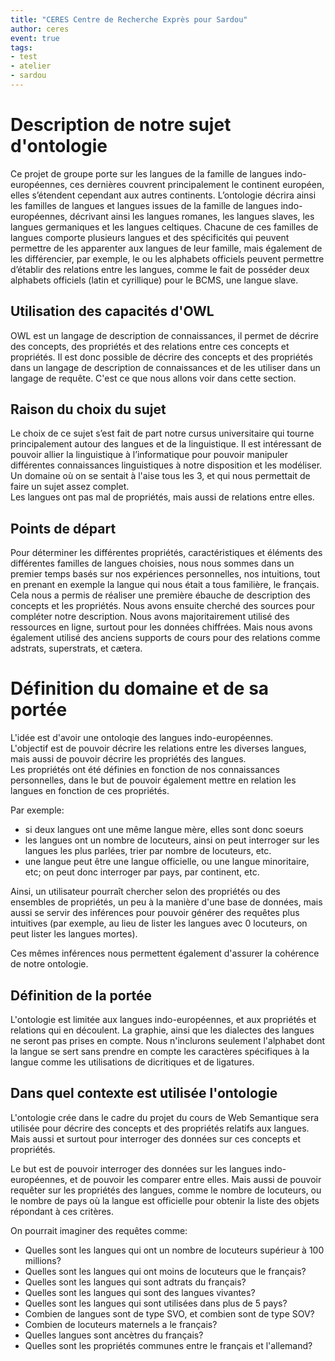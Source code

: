 ```yaml
---
title: "CERES Centre de Recherche Exprès pour Sardou"
author: ceres
event: true
tags:
- test
- atelier
- sardou
---
```

# Description de notre sujet d'ontologie

Ce projet de groupe porte sur les langues de la famille de langues indo-européennes, ces dernières couvrent principalement le continent européen, elles s’étendent cependant aux autres continents. L’ontologie décrira ainsi les familles de langues et langues issues de la famille de langues indo-européennes, décrivant ainsi les langues romanes, les langues slaves, les langues germaniques et les langues celtiques. Chacune de ces familles de langues comporte plusieurs langues et des spécificités qui peuvent permettre de les apparenter aux langues de leur famille, mais également de les différencier, par exemple, le ou les alphabets officiels peuvent permettre d’établir des relations entre les langues, comme le fait de posséder deux alphabets officiels (latin et cyrillique) pour le BCMS, une langue slave.

## Utilisation des capacités d'OWL
OWL est un langage de description de connaissances, il permet de décrire des concepts, des propriétés et des relations entre ces concepts et propriétés. Il est donc possible de décrire des concepts et des propriétés dans un langage de description de connaissances et de les utiliser dans un langage de requête. C'est ce que nous allons voir dans cette section.

## Raison du choix du sujet  
Le choix de ce sujet s’est fait de part notre cursus universitaire qui tourne principalement autour des langues et de la linguistique. Il est intéressant de pouvoir allier la linguistique à l’informatique pour pouvoir manipuler différentes connaissances linguistiques à notre disposition et les modéliser.
Un domaine où on se sentait à l'aise tous les 3, et qui nous permettait de faire un sujet assez complet.  
Les langues ont pas mal de propriétés, mais aussi de relations entre elles.

## Points de départ
Pour déterminer les différentes propriétés, caractéristiques et éléments des différentes familles de langues choisies, nous nous sommes dans un premier temps basés sur nos expériences personnelles, nos intuitions, tout en prenant en exemple la langue qui nous était a tous familière, le français. Cela nous a permis de réaliser une première ébauche de description des concepts et les propriétés.
Nous avons ensuite cherché des sources pour compléter notre description. Nous avons majoritairement utilisé des ressources en ligne, surtout pour les données chiffrées. Mais nous avons également utilisé des anciens supports de cours pour des relations comme adstrats, superstrats, et cætera.


# Définition du domaine et de sa portée

L'idée est d'avoir une ontoloqie des langues indo-européennes.  
L'objectif est de pouvoir décrire les relations entre les diverses langues, mais aussi de pouvoir décrire les propriétés des langues.  
Les propriétés ont été définies en fonction de nos connaissances personnelles, dans le but de pouvoir également mettre en relation les langues en fonction de ces propriétés.  
  
Par exemple:  
- si deux langues ont une même langue mère, elles sont donc soeurs  
- les langues ont un nombre de locuteurs, ainsi on peut interroger sur les langues les plus parlées, trier par nombre de locuteurs, etc.  
- une langue peut être une langue officielle, ou une langue minoritaire, etc; on peut donc interroger par pays, par continent, etc.

Ainsi, un utilisateur pourraît chercher selon des propriétés ou des ensembles de propriétés, un peu à la manière d'une base de données, mais aussi se servir des inférences pour pouvoir générer des requêtes plus intuitives (par exemple, au lieu de lister les langues avec 0 locuteurs, on peut lister les langues mortes).

Ces mêmes inférences nous permettent également d'assurer la cohérence de notre ontologie.

## Définition de la portée
L'ontologie est limitée aux langues indo-européennes, et aux propriétés et relations qui en découlent.
La graphie, ainsi que les dialectes des langues ne seront pas prises en compte.
Nous n'inclurons seulement l'alphabet dont la langue se sert sans prendre en compte les caractères spécifiques à la langue comme les utilisations de dicritiques et de ligatures.


## Dans quel contexte est utilisée l'ontologie  
L'ontologie crée dans le cadre du projet du cours de Web Semantique sera utilisée pour décrire des concepts et des propriétés relatifs aux langues. Mais aussi et surtout pour interroger des données sur ces concepts et propriétés.  
  
Le but est de pouvoir interroger des données sur les langues indo-européennes, et de pouvoir les comparer entre elles. Mais aussi de pouvoir requêter sur les propriétés des langues, comme le nombre de locuteurs, ou le nombre de pays où la langue est officielle pour obtenir la liste des objets répondant à ces critères.  
  
On pourrait imaginer des requêtes comme:  
- Quelles sont les langues qui ont un nombre de locuteurs supérieur à 100 millions?  
- Quelles sont les langues qui ont moins de locuteurs que le français?  
- Quelles sont les langues qui sont adtrats du français?  
- Quelles sont les langues qui sont des langues vivantes?  
- Quelles sont les langues qui sont utilisées dans plus de 5 pays?  
- Combien de langues sont de type SVO, et combien sont de type SOV?  
- Combien de locuteurs maternels a le français?  
- Quelles langues sont ancètres du français?
- Quelles sont les propriétés communes entre le français et l'allemand?

